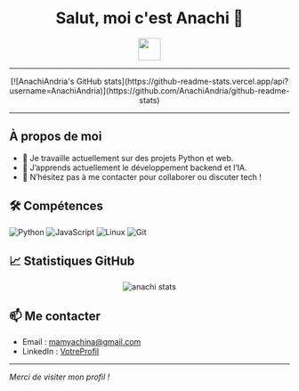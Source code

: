 <h1 align="center">Salut, moi c'est Anachi 👋</h1>

<p align="center">
  <img src="https://media.giphy.com/media/hvRJCLFzcasrR4ia7z/giphy.gif" width="40"/>
</p>

---
<p align="center">
[![AnachiAndria's GitHub stats](https://github-readme-stats.vercel.app/api?username=AnachiAndria)](https://github.com/AnachiAndria/github-readme-stats)
</p>

---
## À propos de moi

- 🔭 Je travaille actuellement sur des projets Python et web.
- 🌱 J’apprends actuellement le développement backend et l’IA.
- 💬 N’hésitez pas à me contacter pour collaborer ou discuter tech !

## 🛠️ Compétences

![Python](https://img.shields.io/badge/-Python-3776AB?style=flat&logo=python&logoColor=white)
![JavaScript](https://img.shields.io/badge/-JavaScript-F7DF1E?style=flat&logo=javascript&logoColor=black)
![Linux](https://img.shields.io/badge/-Linux-FCC624?style=flat&logo=linux&logoColor=black)
![Git](https://img.shields.io/badge/-Git-F05032?style=flat&logo=git&logoColor=white)

## 📈 Statistiques GitHub

<p align="center">
  <img src="https://github-readme-stats.vercel.app/api?username=anachi&show_icons=true&theme=radical" alt="anachi stats"/>
</p>

## 📫 Me contacter

- Email : mamyachina@gmail.com
- LinkedIn : [VotreProfil](https://www.linkedin.com/in/achina-andrianantenaina)

---

*Merci de visiter mon profil !*
